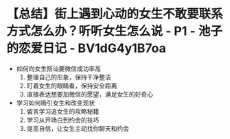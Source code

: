 # 【总结】街上遇到心动的女生不敢要联系方式怎么办？听听女生怎么说 - P1 - 池子的恋爱日记 - BV1dG4y1B7oa

-   如何向女生搭讪要微信成功率高
    1.  整理自己的形象，保持干净整洁
    2.  盯着女生的眼睛看，保持安全距离
    3.  直接表达想要加微信的愿望，满足女生的好奇心
-   学习如何吸引女生和改变现状
    1.  留言学习追女生的攻略秘籍
    2.  学习从开场白到约会的技巧
    3.  提高自信，让女生主动找你聊天和约会
